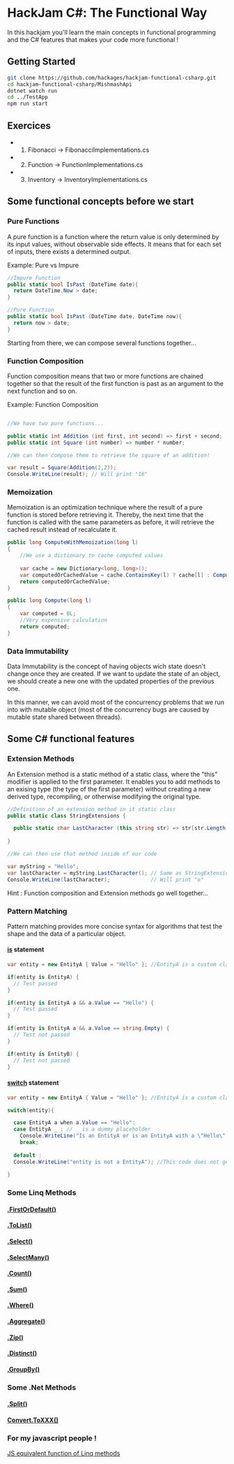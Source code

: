 # HackJam C#: The Functional Way
In this hackjam you'll learn the main concepts in functional programming and the C# features that makes your code more functional !

## Getting Started
```Bash
git clone https://github.com/hackages/hackjam-functional-csharp.git
cd hackjam-functional-csharp/MishmashApi
dotnet watch run
cd ../TestApp
npm run start
```

## Exercices

* 01. Fibonacci -> FibonacciImplementations.cs
* 02. Function  -> FunctionImplementations.cs
* 03. Inventory -> InventoryImplementations.cs

## Some functional concepts before we start
### Pure Functions
A pure function is a function where the return value is only determined by its input values, without observable side effects.
It means that for each set of inputs, there exists a determined output.

Example: Pure vs Impure
```csharp
//Impure Function
public static bool IsPast (DateTime date){
  return DateTime.Now > date;
}

//Pure Function
public static bool IsPast (DateTime date, DateTime now){
  return now > date;
}
```
Starting from there, we can compose several functions together...

### Function Composition
Function composition means that two or more functions are chained together so that the result of the first function is past as an argument to the next function and so on.

Example: Function Composition
```csharp

//We have two pure functions...

public static int Addition (int first, int second) => first + second;
public static int Square (int number) => number * number;

//We can then compose them to retrieve the square of an addition!

var result = Square(Addition(2,2));
Console.WriteLine(result); // Will print "16"
```

### Memoization
Memoization is an optimization technique where the result of a pure function is stored before retrieving it.
Thereby, the next time that the function is called with the same parameters as before, it will retrieve the cached result instead of recalculate it.

```csharp
public long ComputeWithMemoization(long l)
{
    //We use a dictionary to cache computed values
    
    var cache = new Dictionary<long, long>();
    var computedOrCachedValue = cache.ContainsKey(l) ? cache[l] : Compute(l);
    return computedOrCachedValue;
}

public long Compute(long l)
{
    var computed = 0L;
    //Very expensive calculation
    return computed;
}
```

### Data Immutability
Data Immutability is the concept of having objects wich state doesn't change once they are created. 
If we want to update the state of an object, we should create a new one with the updated properties of the previous one.

In this manner, we can avoid most of the concurrency problems that we run into with mutable object (most of the concurrency bugs are caused by mutable state shared between threads). 

## Some C# functional features

### Extension Methods
An Extension method is a static method of a static class, where the "this" modifier is applied to the first parameter. It enables you to add methods to an exising type (the type of the first parameter) without creating a new derived type, recompiling, or otherwise modifying the original type. 

```csharp
//Definition of an extension method in it static class
public static class StringExtensions {

  public static char LastCharacter (this string str) => str[str.Length -1];
  
}

//We can then use that method inside of our code

var myString = "Hello";
var lastCharacter = myString.LastCharacter(); // Same as StringExtensions.LastCharacter(myString);
Console.WriteLine(lastCharacter);             // Will print "o"
```
Hint : Function composition and Extension methods go well together...

### Pattern Matching
Pattern matching provides more concise syntax for algorithms that test the shape and the data of a particular object.

#### [is](https://docs.microsoft.com/en-us/dotnet/csharp/pattern-matching#the-is-type-pattern-expression) statement
```csharp
var entity = new EntityA { Value = "Hello" }; //EntityA is a custom class...

if(entity is EntityA) {
  // Test passed
}

if(entity is EntityA a && a.Value == "Hello") {
  // Test passed
}

if(entity is EntityA a && a.Value == string.Empty) {
  // Test not passed
}

if(entity is EntityB) {
  // Test not passed
}

```
#### [switch](https://docs.microsoft.com/en-us/dotnet/csharp/pattern-matching#using-pattern-matching-switch-statements) statement
```csharp
var entity = new EntityA { Value = "Hello" }; //EntityA is a custom class...

switch(entity){

  case EntityA a when a.Value == "Hello":
  case EntityA _ : // _ is a dummy placeholder
    Console.WriteLine("Is an EntityA or is an EntityA with a \"Hello\" value"); //This code get reached
    break;
    
  default : 
  Console.WriteLine("entity is not a EntityA"); //This code does not get reached in this example
  
}
```

### Some Linq Methods

#### [.FirstOrDefault()](https://msdn.microsoft.com/en-us/library/bb340482(v=vs.110).aspx) 
#### [.ToList()](https://msdn.microsoft.com/en-us/library/bb342261(v=vs.110).aspx)
#### [.Select()](https://msdn.microsoft.com/en-us/library/bb548891(v=vs.110).aspx)
#### [.SelectMany()](https://msdn.microsoft.com/en-us/library/bb534336(v=vs.110).aspx)
#### [.Count()](https://msdn.microsoft.com/en-us/library/bb338038(v=vs.110).aspx)
#### [.Sum()](https://msdn.microsoft.com/en-us/library/bb338442(v=vs.110).aspx)
#### [.Where()](https://msdn.microsoft.com/en-us/library/bb534803(v=vs.110).aspx)
#### [.Aggregate()](https://msdn.microsoft.com/en-us/library/bb548651(v=vs.110).aspx)
#### [.Zip()](https://msdn.microsoft.com/en-us/library/dd267698(v=vs.110).aspx)
#### [.Distinct()](https://msdn.microsoft.com/en-us/library/bb348436(v=vs.110).aspx)
#### [.GroupBy()](https://docs.microsoft.com/en-us/dotnet/csharp/linq/group-query-results)

### Some .Net Methods

#### [.Split()](https://msdn.microsoft.com/en-us/library/tabh47cf(v=vs.110).aspx)
#### [Convert.ToXXX()](https://docs.microsoft.com/en-us/previous-versions/windows/embedded/dd169375(v=msdn.10))

### For my javascript people !

[JS equivalent function of Linq methods](https://gist.github.com/DanDiplo/30528387da41332ff22b)
